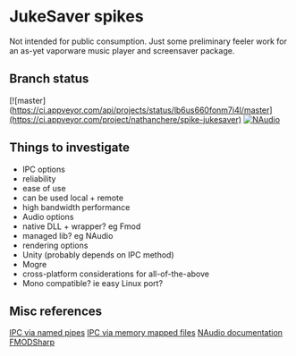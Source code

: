 JukeSaver spikes
================

Not intended for public consumption. Just some preliminary feeler work for an as-yet vaporware music player and screensaver package.

Branch status
-------------

[![master] (https://ci.appveyor.com/api/projects/status/lb6us660fonm7i4l/master](https://ci.appveyor.com/project/nathanchere/spike-jukesaver)
[![NAudio](https://ci.appveyor.com/api/projects/status/lb6us660fonm7i4l/NAudio)](https://ci.appveyor.com/project/nathanchere/spike-jukesaver)


Things to investigate
---------------------

* IPC options
 * reliability
 * ease of use
 * can be used local + remote
 * high bandwidth performance
* Audio options
 * native DLL + wrapper? eg Fmod
 * managed lib? eg NAudio
* rendering options
 * Unity (probably depends on IPC method)
 * Mogre
* cross-platform considerations for all-of-the-above
 * Mono compatible? ie easy Linux port?


Misc references
---------------

[IPC via named pipes](http://msdn.microsoft.com/en-us/library/bb546085(v=vs.110).aspx)
[IPC via memory mapped files](http://code.msdn.microsoft.com/windowsdesktop/Inter-process-communication-e96e94e7)
[NAudio documentation](http://naudio.codeplex.com/documentation)
[FMODSharp](https://gitorious.org/fmodsharp)